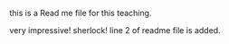 this is a Read me file for this teaching.

very impressive! sherlock!
line 2 of readme file is added.
